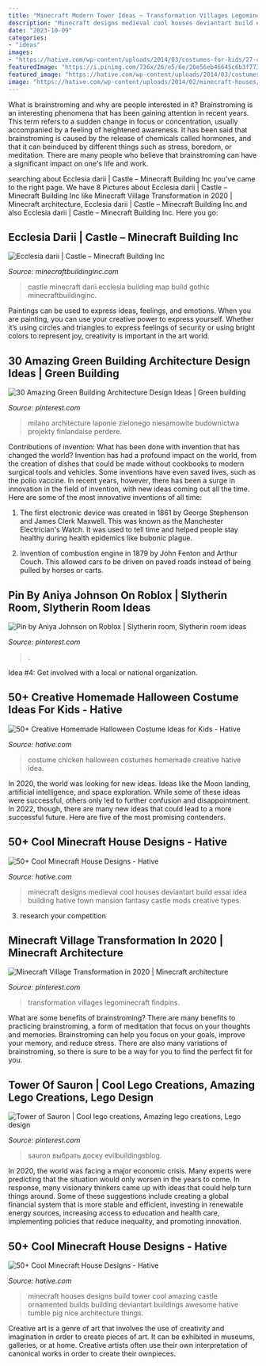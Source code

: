 ```yaml
---
title: "Minecraft Modern Tower Ideas ~ Transformation Villages Legominecraft Findpins"
description: "Minecraft designs medieval cool houses deviantart build essai idea building hative town mansion fantasy castle mods creative types"
date: "2023-10-09"
categories:
- "ideas"
images:
- "https://hative.com/wp-content/uploads/2014/03/costumes-for-kids/27-chicken-costume-idea.jpg"
featuredImage: "https://i.pinimg.com/736x/26/e5/6e/26e56eb46645c6b3f773ad59b6974554.jpg"
featured_image: "https://hative.com/wp-content/uploads/2014/03/costumes-for-kids/27-chicken-costume-idea.jpg"
image: "https://hative.com/wp-content/uploads/2014/02/minecraft-houses/medieval-house-idea-24.jpg"
---
```



What is brainstroming and why are people interested in it?
Brainstroming is an interesting phenomena that has been gaining attention in recent years. This term refers to a sudden change in focus or concentration, usually accompanied by a feeling of heightened awareness. It has been said that brainstroming is caused by the release of chemicals called hormones, and that it can beinduced by different things such as stress, boredom, or meditation. There are many people who believe that brainstroming can have a significant impact on one's life and work.

	

		
searching about Ecclesia darii | Castle – Minecraft Building Inc you've came to the right page. We have 8 Pictures about Ecclesia darii | Castle – Minecraft Building Inc like Minecraft Village Transformation in 2020 | Minecraft architecture, Ecclesia darii | Castle – Minecraft Building Inc and also Ecclesia darii | Castle – Minecraft Building Inc. Here you go:
		
    
## Ecclesia Darii | Castle – Minecraft Building Inc

<img loading=lazy src="http://minecraftbuildinginc.com/wp-content/uploads/2013/10/Ecclesia-darii-Minecraft-castle-ideas-7.jpg" onerror="this.onerror=null;this.src='https://tse4.mm.bing.net/th?id=OIP.RrZnGCOvZ83RLWNKQI1j7AHaEK&amp;pid=15.1';" alt="Ecclesia darii | Castle – Minecraft Building Inc">

_Source: minecraftbuildinginc.com_

>castle minecraft darii ecclesia building map build gothic minecraftbuildinginc. 

	

Paintings can be used to express ideas, feelings, and emotions.
When you are painting, you can use your creative power to express yourself. Whether it’s using circles and triangles to express feelings of security or using bright colors to represent joy, creativity is important in the art world.

    
## 30 Amazing Green Building Architecture Design Ideas | Green Building

<img loading=lazy src="https://i.pinimg.com/736x/a3/b4/bc/a3b4bc8c7c15f8f105b6f925e171c8b9.jpg" onerror="this.onerror=null;this.src='https://tse1.mm.bing.net/th?id=OIP.KFTrSJVyqi1HZeuGMZlrsgHaLF&amp;pid=15.1';" alt="30 Amazing Green Building Architecture Design Ideas | Green building">

_Source: pinterest.com_

>milano architecture laponie zielonego niesamowite budownictwa projekty finlandaise perdere. 

	

Contributions of invention: What has been done with invention that has changed the world?
Invention has had a profound impact on the world, from the creation of dishes that could be made without cookbooks to modern surgical tools and vehicles. Some inventions have even saved lives, such as the polio vaccine. In recent years, however, there has been a surge in innovation in the field of invention, with new ideas coming out all the time. Here are some of the most innovative inventions of all time:
1) The first electronic device was created in 1861 by George Stephenson and James Clerk Maxwell. This was known as the Manchester Electrician's Watch. It was used to tell time and helped people stay healthy during health epidemics like bubonic plague.

2) Invention of combustion engine in 1879 by John Fenton and Arthur Couch. This allowed cars to be driven on paved roads instead of being pulled by horses or carts.

    
## Pin By Aniya Johnson On Roblox | Slytherin Room, Slytherin Room Ideas

<img loading=lazy src="https://i.pinimg.com/736x/fb/76/83/fb76835edba6e713ec013a319738eb0d.jpg" onerror="this.onerror=null;this.src='https://tse2.mm.bing.net/th?id=OIP.DPOlENaO_8RYPH5_yM9lTAHaED&amp;pid=15.1';" alt="Pin by Aniya Johnson on Roblox | Slytherin room, Slytherin room ideas">

_Source: pinterest.com_

>. 

	

Idea #4: Get involved with a local or national organization.
 

    
## 50+ Creative Homemade Halloween Costume Ideas For Kids - Hative

<img loading=lazy src="https://hative.com/wp-content/uploads/2014/03/costumes-for-kids/27-chicken-costume-idea.jpg" onerror="this.onerror=null;this.src='https://tse1.mm.bing.net/th?id=OIP.v6upLfOzh-K-OI6OloXiowHaGv&amp;pid=15.1';" alt="50+ Creative Homemade Halloween Costume Ideas for Kids - Hative">

_Source: hative.com_

>costume chicken halloween costumes homemade creative hative idea. 

	

In 2020, the world was looking for new ideas. Ideas like the Moon landing, artificial intelligence, and space exploration. While some of these ideas were successful, others only led to further confusion and disappointment. In 2022, though, there are many new ideas that could lead to a more successful future. Here are five of the most promising contenders.

    
## 50+ Cool Minecraft House Designs - Hative

<img loading=lazy src="https://hative.com/wp-content/uploads/2014/02/minecraft-houses/medieval-house-idea-24.jpg" onerror="this.onerror=null;this.src='https://tse3.mm.bing.net/th?id=OIP.FC_cKkRqnPdJjjE61TbQCwHaD7&amp;pid=15.1';" alt="50+ Cool Minecraft House Designs - Hative">

_Source: hative.com_

>minecraft designs medieval cool houses deviantart build essai idea building hative town mansion fantasy castle mods creative types. 

	

3. research your competition 

    
## Minecraft Village Transformation In 2020 | Minecraft Architecture

<img loading=lazy src="https://i.pinimg.com/736x/f0/41/df/f041df69fd0bcae9ef7b1579a0dcc850.jpg" onerror="this.onerror=null;this.src='https://tse3.mm.bing.net/th?id=OIP.K3o-YBL6gGXIeP5m7ggCBwHaHa&amp;pid=15.1';" alt="Minecraft Village Transformation in 2020 | Minecraft architecture">

_Source: pinterest.com_

>transformation villages legominecraft findpins. 

	

What are some benefits of brainstroming?
There are many benefits to practicing brainstroming, a form of meditation that focus on your thoughts and memories. Brainstroming can help you focus on your goals, improve your memory, and reduce stress. There are also many variations of brainstroming, so there is sure to be a way for you to find the perfect fit for you.

    
## Tower Of Sauron | Cool Lego Creations, Amazing Lego Creations, Lego Design

<img loading=lazy src="https://i.pinimg.com/736x/26/e5/6e/26e56eb46645c6b3f773ad59b6974554.jpg" onerror="this.onerror=null;this.src='https://tse3.mm.bing.net/th?id=OIP.gWPPijyiEjYEAjTkykWHrwHaJ4&amp;pid=15.1';" alt="Tower of Sauron | Cool lego creations, Amazing lego creations, Lego design">

_Source: pinterest.com_

>sauron выбрать доску evilbuildingsblog. 

	

In 2020, the world was facing a major economic crisis. Many experts were predicting that the situation would only worsen in the years to come. In response, many visionary thinkers came up with ideas that could help turn things around. Some of these suggestions include creating a global financial system that is more stable and efficient, investing in renewable energy sources, increasing access to education and health care, implementing policies that reduce inequality, and promoting innovation.

    
## 50+ Cool Minecraft House Designs - Hative

<img loading=lazy src="https://hative.com/wp-content/uploads/2014/02/minecraft-houses/ornamented-tower-design-50.jpg" onerror="this.onerror=null;this.src='https://tse3.mm.bing.net/th?id=OIP.jFE6Rn2X-AZM-wvAArdkOQHaJH&amp;pid=15.1';" alt="50+ Cool Minecraft House Designs - Hative">

_Source: hative.com_

>minecraft houses designs build tower cool amazing castle ornamented builds building deviantart buildings awesome hative tumble pig nice architecture things. 

	

Creative art is a genre of art that involves the use of creativity and imagination in order to create pieces of art. It can be exhibited in museums, galleries, or at home. Creative artists often use their own interpretation of canonical works in order to create their ownpieces.

